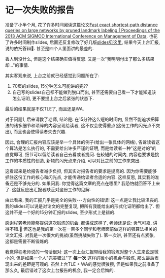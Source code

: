 # 记一次失败的报告

准备了小半个月, 花了许多时间阅读这篇论文[Fast exact shortest-path distance queries on large networks by pruned landmark labeling | Proceedings of the 2013 ACM SIGMOD International Conference on Management of Data](https://dl.acm.org/doi/abs/10.1145/2463676.2465315), 也花了许多时间制作slides, 后面还反复修改了好几版[slides见这里](https://gta-slides.vercel.app/), 结果今天上台汇报, 说的依托答辩🤡. 甚至是四个人里面讲的最差的.

丢人到没什么, 但是这个结果确实值得反思. 又是一次"我明明付出了那么多结果却..."的事情. 

其实客观来说, 上台之前就已经感觉到问题所在了:
1. 70页的slides, 15分钟怎么可能讲的完??
2. 自己写的slides自己都不能做到脱口而出, 甚至还需要自己看一下才能知道该怎么证明, 更不要提上台之后紧张的状态下. 

最后的结果就是不仅TLE了, 而且还是WA. 

对于问题1, 后来请教了老师, 结论是: 在15分钟这么短的时间内, 显然不能追求把算法的诸多细节和琐碎的内容呈现给读者, 这不仅会使得重点(这份工作的闪光点不突出), 而且也会使得读者失去兴趣. 

因此, 合理的汇报内容应该是举一个具体的例子(给出一张具体的网络), 告诉读者这个算法是怎么执行的, 不需要给出许多严谨的证明, 而是给读者一种"这是对的"的直觉即可, 细节可以留给读者自己去看或者提问. 在较短的时间内, 内容也要求是挑工作的本质性的创造, 新颖的闪光点来介绍, 可以对比之前的工作来突出. 

这看起来是给报告者减少负担, 但其实对报告者的要求是提高的. 因为你需要能够抓住这份工作的核心和闪光点, 才能传递给读者合适的内容. 这样反思, 其实我的准备还是不够充分的. 如果问我: 你觉得这篇文章的亮点在哪里? 我恐怕就回答不上来了. 这就反应出汇报者缺乏对这份工作的见解. 

由此看来, 我的汇报几乎是完全的失败---方向性的错误! 这一点是让我比较沮丧的. 我的slides可以说是对论文的完整复现, 把所有我能给出的形式化证明都给出了. 但这并不是一个好的15分钟汇报的slides, 至少形式上是错的. 

感谢程龚老师能够提供这次锻炼的机会. 都讲成这样了, 老师还是说: 勇气可嘉, 讲得不错.🤣 但这也是我的第一次在一百多个同学和老师面前做这样的强算法相关的论文汇报. 对我是一次很大的挑战(虽然挑战失败了). 第一次讲, 甚至还有点紧张, 这都是需要不断锻炼的. 

我觉得程老师说的一句话很对: 这一次上台汇报带给我的锻炼对整个人生来说是微小的. 但是如果一个人"完美错过"了 **每一次** 这样的微小的机会与锻炼, 那么最后表现出来的差距是可观的. 虽然上台TLE + WA的感觉很狼狈, 但是如果我之前准备了那么久, 最后错过了这次上台报告的机会, 我一定会后悔的.